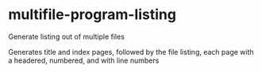 # multifile-program-listing

Generate listing out of multiple files

Generates title and index pages, followed by the file listing, each page with a headered, numbered, and with line numbers

